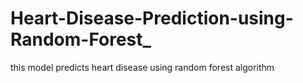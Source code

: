 # Heart-Disease-Prediction-using-Random-Forest_
this model predicts heart disease using random forest algorithm
